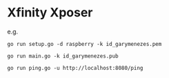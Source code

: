# Xfinity Xposer

e.g.

```
go run setup.go -d raspberry -k id_garymenezes.pem

go run main.go -k id_garymenezes.pub

go run ping.go -u http://localhost:8080/ping
```
